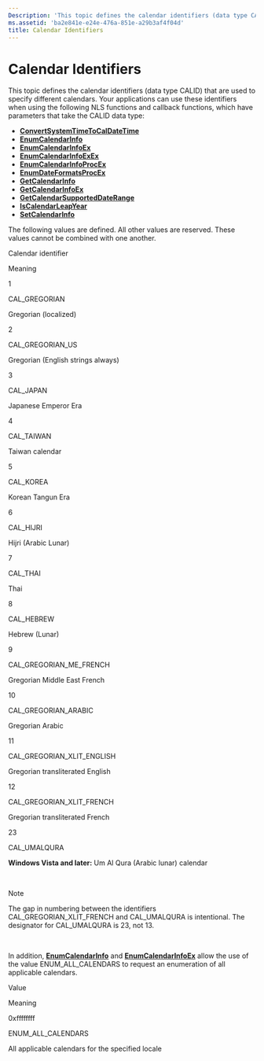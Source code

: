 ```yaml
---
Description: 'This topic defines the calendar identifiers (data type CALID) that are used to specify different calendars.'
ms.assetid: 'ba2e841e-e24e-476a-851e-a29b3af4f04d'
title: Calendar Identifiers
---
```


# Calendar Identifiers

This topic defines the calendar identifiers (data type CALID) that are used to specify different calendars. Your applications can use these identifiers when using the following NLS functions and callback functions, which have parameters that take the CALID data type:

-   [**ConvertSystemTimeToCalDateTime**](convertsystemtimetocaldatetime.md)
-   [**EnumCalendarInfo**](enumcalendarinfo.md)
-   [**EnumCalendarInfoEx**](enumcalendarinfoex.md)
-   [**EnumCalendarInfoExEx**](enumcalendarinfoexex.md)
-   [**EnumCalendarInfoProcEx**](intl.enumcalendarinfoprocex)
-   [**EnumDateFormatsProcEx**](intl.enumdateformatsprocex)
-   [**GetCalendarInfo**](getcalendarinfo.md)
-   [**GetCalendarInfoEx**](getcalendarinfoex.md)
-   [**GetCalendarSupportedDateRange**](getcalendarsupporteddaterange.md)
-   [**IsCalendarLeapYear**](iscalendarleapyear.md)
-   [**SetCalendarInfo**](setcalendarinfo.md)

The following values are defined. All other values are reserved. These values cannot be combined with one another.



Calendar identifier

Meaning

1

CAL\_GREGORIAN

Gregorian (localized)

2

CAL\_GREGORIAN\_US

Gregorian (English strings always)

3

CAL\_JAPAN

Japanese Emperor Era

4

CAL\_TAIWAN

Taiwan calendar

5

CAL\_KOREA

Korean Tangun Era

6

CAL\_HIJRI

Hijri (Arabic Lunar)

7

CAL\_THAI

Thai

8

CAL\_HEBREW

Hebrew (Lunar)

9

CAL\_GREGORIAN\_ME\_FRENCH

Gregorian Middle East French

10

CAL\_GREGORIAN\_ARABIC

Gregorian Arabic

11

CAL\_GREGORIAN\_XLIT\_ENGLISH

Gregorian transliterated English

12

CAL\_GREGORIAN\_XLIT\_FRENCH

Gregorian transliterated French

23

CAL\_UMALQURA

**Windows Vista and later:** Um Al Qura (Arabic lunar) calendar



 

> [!Note]  
> The gap in numbering between the identifiers CAL\_GREGORIAN\_XLIT\_FRENCH and CAL\_UMALQURA is intentional. The designator for CAL\_UMALQURA is 23, not 13.

 

In addition, [**EnumCalendarInfo**](enumcalendarinfo.md) and [**EnumCalendarInfoEx**](enumcalendarinfoex.md) allow the use of the value ENUM\_ALL\_CALENDARS to request an enumeration of all applicable calendars.

Value

Meaning

0xffffffff

ENUM\_ALL\_CALENDARS

All applicable calendars for the specified locale



 

 

 



